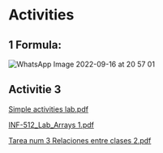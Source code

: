
# Activities

## 1 Formula:

![WhatsApp Image 2022-09-16 at 20 57 01](https://user-images.githubusercontent.com/74252371/190832197-4206edf1-5609-42d5-9b26-d7b6f9efb0d9.jpeg)

## Activitie 3
  [Simple activities lab.pdf](https://github.com/feijoes/Frelance-works/files/9736035/Tarea.numero.3.de.lab.pdf)
  
[INF-512_Lab_Arrays 1.pdf](https://github.com/feijoes/Frelance-works/files/9742565/INF-512_Lab_Arrays.1.pdf)

[Tarea num 3 Relaciones entre clases 2.pdf](https://github.com/feijoes/Frelance-works/files/9742567/Tarea.num.3.Relaciones.entre.clases.2.pdf)
